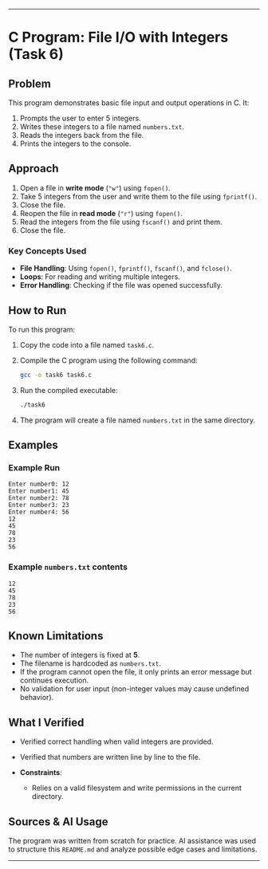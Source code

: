 
---

# C Program: File I/O with Integers (Task 6)

## Problem

This program demonstrates basic file input and output operations in C. It:

1. Prompts the user to enter 5 integers.
2. Writes these integers to a file named `numbers.txt`.
3. Reads the integers back from the file.
4. Prints the integers to the console.

## Approach

1. Open a file in **write mode** (`"w"`) using `fopen()`.
2. Take 5 integers from the user and write them to the file using `fprintf()`.
3. Close the file.
4. Reopen the file in **read mode** (`"r"`) using `fopen()`.
5. Read the integers from the file using `fscanf()` and print them.
6. Close the file.

### Key Concepts Used

* **File Handling**: Using `fopen()`, `fprintf()`, `fscanf()`, and `fclose()`.
* **Loops**: For reading and writing multiple integers.
* **Error Handling**: Checking if the file was opened successfully.

## How to Run

To run this program:

1. Copy the code into a file named `task6.c`.

2. Compile the C program using the following command:

   ```bash
   gcc -o task6 task6.c
   ```

3. Run the compiled executable:

   ```bash
   ./task6
   ```

4. The program will create a file named `numbers.txt` in the same directory.

## Examples

### Example Run

```
Enter number0: 12
Enter number1: 45
Enter number2: 78
Enter number3: 23
Enter number4: 56
12
45
78
23
56
```

### Example `numbers.txt` contents

```
12
45
78
23
56
```

## Known Limitations

* The number of integers is fixed at **5**.
* The filename is hardcoded as `numbers.txt`.
* If the program cannot open the file, it only prints an error message but continues execution.
* No validation for user input (non-integer values may cause undefined behavior).

## What I Verified


  * Verified correct handling when valid integers are provided.
  * Verified that numbers are written line by line to the file.

* **Constraints**:

  * Relies on a valid filesystem and write permissions in the current directory.

## Sources & AI Usage

The program was written from scratch for practice. AI assistance was used to structure this `README.md` and analyze possible edge cases and limitations.

---
